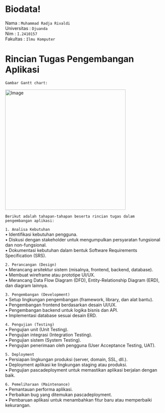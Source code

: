 # Biodata!
Nama        : `Muhammad Radja Rivaldi` <br/>
Universitas : `Djuanda` <br/>
Nim         : `I.2410157` <br/>
Fakultas    : `Ilmu Komputer` <br/>

# Rincian Tugas Pengembangan Aplikasi
`Gambar Gantt chart:` <br/>

<img width="386" alt="Image" src="https://github.com/user-attachments/assets/9d408c7f-f475-4dad-a583-d4e761166222" /> <br/>

`Berikut adalah tahapan-tahapan beserta rincian tugas dalam pengembangan aplikasi:` <br/>

`1. Analisa Kebutuhan` <br/>
•	Identifikasi kebutuhan pengguna. <br/>
•	Diskusi dengan stakeholder untuk mengumpulkan persyaratan fungsional dan non-fungsional. <br/>
•	Dokumentasi kebutuhan dalam bentuk Software Requirements Specification (SRS). <br/>

`2. Perancangan (Design)` <br/>
•	Merancang arsitektur sistem (misalnya, frontend, backend, database). <br/>
•	Membuat wireframe atau prototipe UI/UX. <br/>
•	Merancang Data Flow Diagram (DFD), Entity-Relationship Diagram (ERD), dan diagram lainnya. <br/>

`3. Pengembangan (Development)` <br/>
•	Setup lingkungan pengembangan (framework, library, dan alat bantu). <br/>
•	Pengembangan frontend berdasarkan desain UI/UX. <br/>
•	Pengembangan backend untuk logika bisnis dan API. <br/>
•	Implementasi database sesuai desain ERD. <br/>

`4. Pengujian (Testing)` <br/>
•	Pengujian unit (Unit Testing). <br/>
•	Pengujian integrasi (Integration Testing). <br/>
•	Pengujian sistem (System Testing). <br/>
•	Pengujian penerimaan oleh pengguna (User Acceptance Testing, UAT). <br/>

`5. Deployment` <br/>
•	Persiapan lingkungan produksi (server, domain, SSL, dll.). <br/>
•	Deployment aplikasi ke lingkungan staging atau produksi. <br/>
•	Pengujian pascadeployment untuk memastikan aplikasi berjalan dengan baik. <br/>

`6. Pemeliharaan (Maintenance)` <br/>
•	Pemantauan performa aplikasi. <br/>
•	Perbaikan bug yang ditemukan pascadeployment. <br/>
•	Pembaruan aplikasi untuk menambahkan fitur baru atau memperbaiki kekurangan.<br/>
